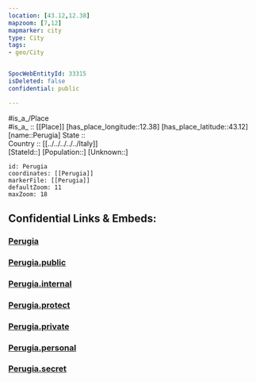 ```yaml
---
location: [43.12,12.38] 
mapzoom: [7,12] 
mapmarker: city 
type: City
tags:
- geo/City


SpocWebEntityId: 33315
isDeleted: false
confidential: public

---
```

#is_a_/Place  
#is_a_ :: [[Place]] 
[has_place_longitude::12.38] 
[has_place_latitude::43.12] 
[name::Perugia] 
State ::  
Country :: [[../../../../../Italy]]  
[StateId::] 
[Population::] 
[Unknown::] 


```leaflet
id: Perugia
coordinates: [[Perugia]] 
markerFile: [[Perugia]] 
defaultZoom: 11 
maxZoom: 18
```


## Confidential Links & Embeds: 

### [Perugia](/_Standards/Earth/Continent/Europe/Europe~South/Italy/regions~Italy/Umbria/Perugia.Province/City/Perugia.md) 

### [Perugia.public](/_public/Earth/Continent/Europe/Europe~South/Italy/regions~Italy/Umbria/Perugia.Province/City/Perugia.public.md) 

### [Perugia.internal](/_internal/Earth/Continent/Europe/Europe~South/Italy/regions~Italy/Umbria/Perugia.Province/City/Perugia.internal.md) 

### [Perugia.protect](/_protect/Earth/Continent/Europe/Europe~South/Italy/regions~Italy/Umbria/Perugia.Province/City/Perugia.protect.md) 

### [Perugia.private](/_private/Earth/Continent/Europe/Europe~South/Italy/regions~Italy/Umbria/Perugia.Province/City/Perugia.private.md) 

### [Perugia.personal](/_personal/Earth/Continent/Europe/Europe~South/Italy/regions~Italy/Umbria/Perugia.Province/City/Perugia.personal.md) 

### [Perugia.secret](/_secret/Earth/Continent/Europe/Europe~South/Italy/regions~Italy/Umbria/Perugia.Province/City/Perugia.secret.md)

